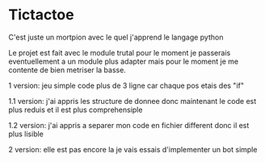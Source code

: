 # Tictactoe
C'est juste un mortpion avec le quel j'apprend le langage python

Le projet est fait avec le module trutal pour le moment je passerais eventuellement a un module plus adapter mais pour le moment je me contente de bien metriser la basse.

1 version:
jeu simple code plus de 3 ligne car chaque pos etais des "if"

1.1 version:
j'ai appris les structure de donnee donc maintenant le code est plus reduis et il est plus comprehensiple 

1.2 version:
j'ai appris a separer mon code en fichier different donc il est plus lisible 

2 version:
elle est pas encore la 
je vais essais d'implementer un bot simple 
